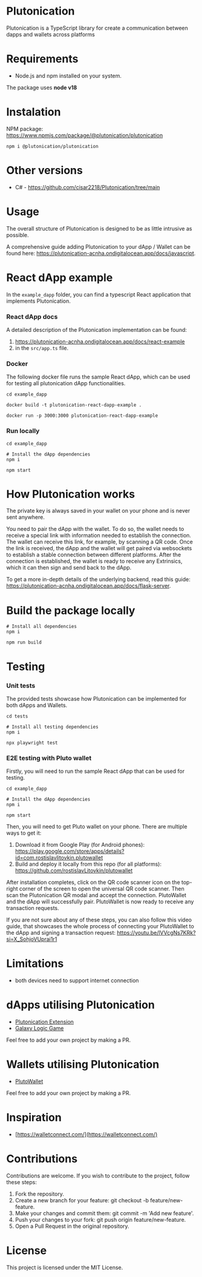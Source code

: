 # Plutonication

Plutonication is a TypeScript library for create a communication between dapps and wallets across platforms

# Requirements

- Node.js and npm installed on your system.

The package uses **node v18**

# Instalation

NPM package: https://www.npmjs.com/package/@plutonication/plutonication

```
npm i @plutonication/plutonication
```

# Other versions

- C# - https://github.com/cisar2218/Plutonication/tree/main

# Usage

The overall structure of Plutonication is designed to be as little intrusive as possible.

A comprehensive guide adding Plutonication to your dApp / Wallet can be found here: https://plutonication-acnha.ondigitalocean.app/docs/javascript.

# React dApp example

In the `example_dapp` folder, you can find a typescript React application that implements Plutonication.

### React dApp docs

A detailed description of the Plutonication implementation can be found:

1) https://plutonication-acnha.ondigitalocean.app/docs/react-example
2) in the `src/app.ts` file.

### Docker

The following docker file runs the sample React dApp, which can be used for testing all plutonication dApp functionalities.

```
cd example_dapp

docker build -t plutonication-react-dapp-example . 

docker run -p 3000:3000 plutonication-react-dapp-example
```

### Run locally

```
cd example_dapp

# Install the dApp dependencies
npm i

npm start
```

# How Plutonication works

The private key is always saved in your wallet on your phone and is never sent anywhere.

You need to pair the dApp with the wallet. To do so, the wallet needs to receive a special link with information needed to establish the connection. The wallet can receive this link, for example, by scanning a QR code. Once the link is received, the dApp and the wallet will get paired via websockets to establish a stable connection between different platforms. After the connection is established, the wallet is ready to receive any Extrinsics, which it can then sign and send back to the dApp.

To get a more in-depth details of the underlying backend, read this guide: https://plutonication-acnha.ondigitalocean.app/docs/flask-server.

# Build the package locally

```
# Install all dependencies
npm i

npm run build
```

# Testing

### Unit tests
The provided tests showcase how Plutonication can be implemented for both dApps and Wallets.

```
cd tests

# Install all testing dependencies
npm i

npx playwright test
```

### E2E testing with Pluto wallet

Firstly, you will need to run the sample React dApp that can be used for testing.

```
cd example_dapp

# Install the dApp dependencies
npm i

npm start
```

Then, you will need to get Pluto wallet on your phone. There are multiple ways to get it:
1) Download it from Google Play (for Android phones): https://play.google.com/store/apps/details?id=com.rostislavlitovkin.plutowallet
2) Build and deploy it locally from this repo (for all platforms): https://github.com/rostislavLitovkin/plutowallet

After installation completes, click on the QR code scanner icon on the top-right corner of the screen to open the universal QR code scanner. Then scan the Plutonication QR modal and accept the connection. PlutoWallet and the dApp will successfully pair. PlutoWallet is now ready to receive any transaction requests.

If you are not sure about any of these steps, you can also follow this video guide, that showcases the whole process of connecting your PlutoWallet to the dApp and signing a transaction request: https://youtu.be/lVVcgNs7KRk?si=X_SohjoVUprai1r1

# Limitations

- both devices need to support internet connection

# dApps utilising Plutonication
- [Plutonication Extension](https://github.com/RostislavLitovkin/PlutonicationExtension)
- [Galaxy Logic Game](https://github.com/RostislavLitovkin/galaxylogicgamemaui)

Feel free to add your own project by making a PR.

# Wallets utilising Plutonication
- [PlutoWallet](https://github.com/RostislavLitovkin/PlutoWallet)

Feel free to add your own project by making a PR.

# Inspiration
- [https://walletconnect.com/](https://walletconnect.com/)

# Contributions
Contributions are welcome. If you wish to contribute to the project, follow these steps:

1. Fork the repository.
2. Create a new branch for your feature: git checkout -b feature/new-feature.
3. Make your changes and commit them: git commit -m 'Add new feature'.
4. Push your changes to your fork: git push origin feature/new-feature.
5. Open a Pull Request in the original repository.

# License
This project is licensed under the MIT License.

